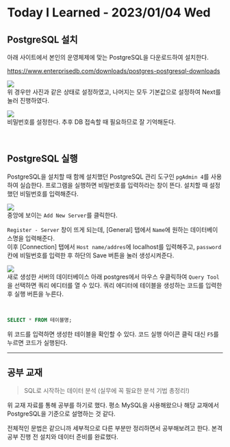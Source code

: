 # Today I Learned - 2023/01/04 Wed

## PostgreSQL 설치
아래 사이트에서 본인의 운영체제에 맞는 PostgreSQL을 다운로드하여 설치한다.

https://www.enterprisedb.com/downloads/postgres-postgresql-downloads

![](https://velog.velcdn.com/images/ddoddo/post/583b7d76-8f3f-46cf-a910-faafbd4b39bf/image.png)<br>
위 경우만 사진과 같은 상태로 설정하였고, 나머지는 모두 기본값으로 설정하여 Next를 눌러 진행하였다.

![](https://velog.velcdn.com/images/ddoddo/post/2d0abd0b-26aa-4c11-94b7-b94219b666da/image.png)<br>
비밀번호를 설정한다. 추후 DB 접속할 때 필요하므로 잘 기억해둔다.

<br> 

## PostgreSQL 실행
PostgreSQL을 설치할 때 함께 설치했던 PostgreSQL 관리 도구인 `pgAdmin 4`를 사용하여 실습한다. 프로그램을 실행하면 비밀번호를 입력하라는 창이 뜬다. 설치할 때 설정했던 비밀번호를 입력해준다.

![](https://velog.velcdn.com/images/ddoddo/post/8b9bcd34-ebe1-48ef-bf34-74220fa1e9a2/image.png)<br>
중앙에 보이는 `Add New Server`를 클릭한다.

`Register - Server` 창이 뜨게 되는데, [General] 탭에서 `Name`에 원하는 데이터베이스명을 입력해준다.<br>
이후 [Connection] 탭에서 `Host name/addres`에 localhost를 입력해주고, `password` 칸에 비밀번호를 입력한 후 하단의 Save 버튼을 눌러 생성시켜준다.

![](https://velog.velcdn.com/images/ddoddo/post/83f7681d-c230-4a83-aa43-279cd7aeee9e/image.png)<br>
새로 생성한 서버의 데이터베이스 아래 postgres에서 마우스 우클릭하여 `Query Tool`을 선택하면 쿼리 에디터를 열 수 있다. 쿼리 에디터에 테이블을 생성하는 코드를 입력한 후 실행 버튼을 누른다.

<br>

```sql
SELECT * FROM 테이블명;
```
위 코드를 입력하면 생성한 테이블을 확인할 수 있다. 코드 실행 아이콘 클릭 대신 `F5`를 누르면 코드가 실행된다.

---

## 공부 교재
> SQL로 시작하는 데이터 분석
(실무에 꼭 필요한 분석 기법 총정리!)

위 교재 자료를 통해 공부를 하기로 했다. 평소 MySQL을 사용해왔으나 해당 교재에서 PostgreSQL을 기준으로 설명하는 것 같다.

전체적인 문법은 같으니까 세부적으로 다른 부분만 정리하면서 공부해보려고 한다. 본격 공부 진행 전 설치와 데이터 준비를 완료했다.
